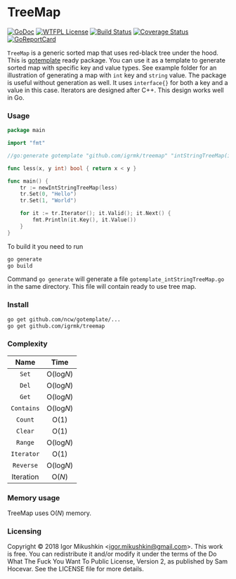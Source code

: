 TreeMap
=======

[![GoDoc](https://godoc.org/github.com/igrmk/treemap?status.svg)](https://godoc.org/github.com/igrmk/treemap)
[![WTFPL License](https://img.shields.io/badge/license-wtfpl-blue.svg)](http://www.wtfpl.net/about/)
[![Build Status](https://travis-ci.org/igrmk/treemap.svg?branch=master)](https://travis-ci.org/igrmk/treemap)
[![Coverage Status](https://coveralls.io/repos/igrmk/treemap/badge.svg?branch=master)](https://coveralls.io/r/igrmk/treemap?branch=master)
[![GoReportCard](http://goreportcard.com/badge/igrmk/treemap)](http://goreportcard.com/report/igrmk/treemap)

`TreeMap` is a generic sorted map that uses red-black tree under the hood.
This is [gotemplate](https://github.com/ncw/gotemplate) ready package.
You can use it as a template to generate sorted map with specific key and value types.
See example folder for an illustration of generating a map with `int` key and `string` value.
The package is useful without generation as well.
It uses `interface{}` for both a key and a value in this case.
Iterators are designed after C++. This design works well in Go.

### Usage

```go
package main

import "fmt"

//go:generate gotemplate "github.com/igrmk/treemap" "intStringTreeMap(int, string)"

func less(x, y int) bool { return x < y }

func main() {
	tr := newIntStringTreeMap(less)
	tr.Set(0, "Hello")
	tr.Set(1, "World")

	for it := tr.Iterator(); it.Valid(); it.Next() {
		fmt.Println(it.Key(), it.Value())
	}
}
```

To build it you need to run

```bash
go generate
go build
```

Command `go generate` will generate a file `gotemplate_intStringTreeMap.go` in the same directory.
This file will contain ready to use tree map.

### Install

```bash
go get github.com/ncw/gotemplate/...
go get github.com/igrmk/treemap
```

### Complexity

| Name        | Time      |
|:-----------:|:---------:|
| `Set`       | O(log*N*) |
| `Del`       | O(log*N*) |
| `Get`       | O(log*N*) |
| `Contains`  | O(log*N*) |
| `Count`     | O(1)      |
| `Clear`     | O(1)      |
| `Range`     | O(log*N*) |
| `Iterator`  | O(1)      |
| `Reverse`   | O(log*N*) |
| Iteration   | O(*N*)    |

### Memory usage

TreeMap uses O(*N*) memory.

### Licensing

Copyright &copy; 2018 Igor Mikushkin &lt;igor.mikushkin@gmail.com&gt;.
This work is free. You can redistribute it and/or modify it under the
terms of the Do What The Fuck You Want To Public License, Version 2,
as published by Sam Hocevar. See the LICENSE file for more details.

